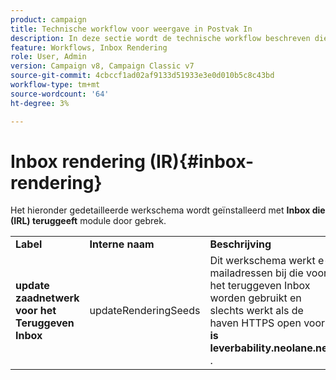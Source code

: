 ```yaml
---
product: campaign
title: Technische workflow voor weergave in Postvak In
description: In deze sectie wordt de technische workflow beschreven die met het Inbox-renderingpakket is geïnstalleerd.
feature: Workflows, Inbox Rendering
role: User, Admin
version: Campaign v8, Campaign Classic v7
source-git-commit: 4cbccf1ad02af9133d51933e3e0d010b5c8c43bd
workflow-type: tm+mt
source-wordcount: '64'
ht-degree: 3%

---
```



# Inbox rendering (IR){#inbox-rendering}



Het hieronder gedetailleerde werkschema wordt geïnstalleerd met **Inbox die (IRL) teruggeeft** module door gebrek.

<table> 
 <tbody> 
  <tr> 
   <td> <strong>Label</strong><br /> </td> 
   <td> <strong> Interne naam </strong><br /> </td> 
   <td> <strong>Beschrijving</strong><br /> </td> 
  </tr> 
  <tr> 
   <td> <strong> update zaadnetwerk voor het Teruggeven Inbox </strong><br /> </td> 
   <td> <span class="uicontrol"> updateRenderingSeeds </span> <br /> </td> 
   <td> Dit werkschema werkt e-mailadressen bij die voor het teruggeven Inbox worden gebruikt en slechts werkt als de haven HTTPS open voor <strong> is leverbability.neolane.net </strong>.<br /> </td> 
  </tr> 
 </tbody> 
</table>


